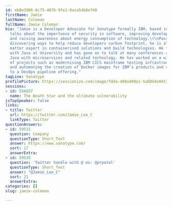 ```yaml
---
id: eb8e3906-8c75-4876-9fe1-0aca5db8ef40
firstName: Jamie
lastName: Coleman
fullName: Jamie Coleman
bio: "Jamie is a Developer Advocate for Sonatype formally IBM, based in the UK. He
  talks about the importance of security in software, improving developer productivity
  and raising awareness about energy consumption of technology.\r\nPassionate about
  discovering ways to help reduce developers carbon footprint, he is also a subject
  matter expert in containerised solutions and build technologies. He fell in love
  with Java at University and has gone on to talk at many conferences about using
  Java with microservices and related technology. He has worked on a wide variety
  of projects such as modernising IBM CICS mainframe testing infrastructure, creating,
  and automating the creation of Docker images for IBM’s products and contributing
  to a DevOps pipeline offering."
tagLine: Sonatype
profilePicture: https://sessionize.com/image/fdda-400o400o1-SuD8G4oH4tX8RGD6b5NukS.jpg
sessions:
- id: 556857
  name: The Death Star and the ultimate vulnerability
isTopSpeaker: false
links:
- title: Twitter
  url: https://twitter.com/Jamie_Lee_C
  linkType: Twitter
questionAnswers:
- id: 59531
  question: Company
  questionType: Short_Text
  answer: https://www.sonatype.com/
  sort: 17
  answerExtra: 
- id: 59535
  question: 'Twitter handle with @ ex: @prpatel'
  questionType: Short_Text
  answer: "@Jamie_Lee_C"
  sort: 21
  answerExtra: 
categories: []
slug: jamie-coleman

---
```

